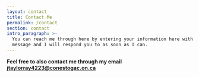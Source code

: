```yaml
---
layout: contact
title: Contact Me
permalink: /contact
section: contact
intro_paragraph: >-
  You can reach me through here by entering your information here with a brief
  message and I will respond you to as soon as I can.
---
```

**Feel free to also contact me through my email jtaylorray4223@conestogac.on.ca**

